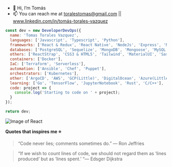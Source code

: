 <!-- ![Image of me](https://media-exp3.licdn.com/dms/image/C4E03AQFA7FgeWNWzzw/profile-displayphoto-shrink_200_200/0/1599219900106?e=1629331200&v=beta&t=lHn-Vl97_a2pAnQ0258aXZGJFfrg9Zr7lq6mzq0Vl_I) -->


- 👋 Hi, I’m Tomás
- 📫 You can reach me at toralestomas@gmail.com || www.linkedin.com/in/tomás-torales-vazquez


``` javascript 
const dev = new DeveloperDevOps({
  name: 'Tomas Torales Vazquez',
  languages: ['Javascript', 'Typescript', 'Python'],
  frameworks: ['React & Redux', 'React Native', 'NodeJs', 'Express', 'NestJs', 'NextJs', 'Angular'],
  databases: ['PostgreSQL', 'Sequelize', 'MongoDB', 'Mongoose', 'MySQL', 'GraphQL'],
  others: ['ReactStrap', 'CSS3 & HTML5', 'Tailwind', 'MaterialUI', 'Sass', 'Bootstrap'],
  containers: ['Docker'],
  IaC: ['Terraform', 'Serverless'],
  automation: ['Ansible', 'Chef', 'Puppet'],
  orchestrators: ['Kubernetes'],
  other: ['ArgoCD', 'AWS', 'GCP(Little)', 'DigitalOcean', 'Azure(Little)', 'GitLab']
  learning: ['Go', 'TensorFlow', 'JupyterNotebook', 'Rust', 'C/C++'],
  code: project => {
    console.log('Starting to code on ' + project);
  }
});

return dev;

```

![Image of React](https://www.pragma.com.co/hubfs/h_react.jpg)


**Quotes that inspires me ⭐**

> “Code never lies; comments sometimes do.” 
> — Ron Jeffries

> “If we wish to count lines of code, we should not regard them as ‘lines produced’ but as ‘lines spent.’ 
> “— Edsger Dijkstra
<!---
TomasTV/TomasTV is a ✨ special ✨ repository because its `README.md` (this file) appears on your GitHub profile.
You can click the Preview link to take a look at your changes.
--->


